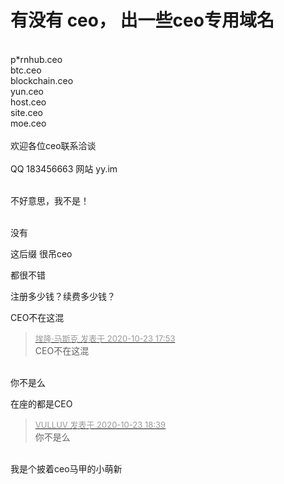 # 有没有 ceo， 出一些ceo专用域名


<br />
p*rnhub.ceo<br />
btc.ceo<br />
blockchain.ceo<br />
yun.ceo<br />
host.ceo<br />
site.ceo<br />
moe.ceo<br />
<br />
欢迎各位ceo联系洽谈<br />
<br />
 QQ 183456663 网站 yy.im<br />
<br />


不好意思，我不是！<br />
<br />
<img src="static/image/smiley/default/lol.gif" smilieid="12" border="0" alt="" /><img src="static/image/smiley/default/lol.gif" smilieid="12" border="0" alt="" /><img src="static/image/smiley/default/lol.gif" smilieid="12" border="0" alt="" />

没有

这后缀 很吊ceo

都很不错<img id="aimg_ae2q6" onclick="zoom(this, this.src, 0, 0, 0)" class="zoom" src="https://cdn.jsdelivr.net/gh/hishis/forum-master/public/images/patch.gif" onmouseover="img_onmouseoverfunc(this)" onload="thumbImg(this)" border="0" alt="" />

注册多少钱？续费多少钱？

CEO不在这混

<div class="quote"><blockquote><font size="2"><a href="https://www.hostloc.com/forum.php?mod=redirect&amp;goto=findpost&amp;pid=9342208&amp;ptid=757684" target="_blank"><font color="#999999">埃隆·马斯克 发表于 2020-10-23 17:53</font></a></font><br />
CEO不在这混</blockquote></div><br />
你不是么 <img src="static/image/smiley/default/lol.gif" smilieid="12" border="0" alt="" />

在座的都是CEO

<div class="quote"><blockquote><font size="2"><a href="https://www.hostloc.com/forum.php?mod=redirect&amp;goto=findpost&amp;pid=9342486&amp;ptid=757684" target="_blank"><font color="#999999">VULLUV 发表于 2020-10-23 18:39</font></a></font><br />
你不是么</blockquote></div><br />
我是个披着ceo马甲的小萌新<img src="static/image/smiley/default/lol.gif" smilieid="12" border="0" alt="" />
